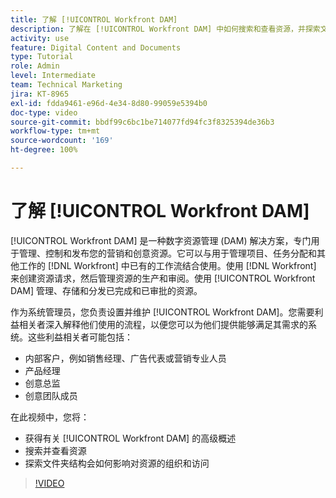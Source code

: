 ```yaml
---
title: 了解 [!UICONTROL Workfront DAM]
description: 了解在 [!UICONTROL Workfront DAM] 中如何搜索和查看资源，并探索文件夹结构会如何影响对资源的组织和访问。
activity: use
feature: Digital Content and Documents
type: Tutorial
role: Admin
level: Intermediate
team: Technical Marketing
jira: KT-8965
exl-id: fdda9461-e96d-4e34-8d80-99059e5394b0
doc-type: video
source-git-commit: bbdf99c6bc1be714077fd94fc3f8325394de36b3
workflow-type: tm+mt
source-wordcount: '169'
ht-degree: 100%

---
```


# 了解 [!UICONTROL Workfront DAM]

[!UICONTROL Workfront DAM] 是一种数字资源管理 (DAM) 解决方案，专门用于管理、控制和发布您的营销和创意资源。它可以与用于管理项目、任务分配和其他工作的 [!DNL Workfront] 中已有的工作流结合使用。使用 [!DNL Workfront] 来创建资源请求，然后管理资源的生产和审阅。使用 [!UICONTROL Workfront DAM] 管理、存储和分发已完成和已审批的资源。


作为系统管理员，您负责设置并维护 [!UICONTROL Workfront DAM]。您需要利益相关者深入解释他们使用的流程，以便您可以为他们提供能够满足其需求的系统。这些利益相关者可能包括：

* 内部客户，例如销售经理、广告代表或营销专业人员
* 产品经理
* 创意总监
* 创意团队成员

在此视频中，您将：

* 获得有关 [!UICONTROL Workfront DAM] 的高级概述
* 搜索并查看资源
* 探索文件夹结构会如何影响对资源的组织和访问

>[!VIDEO](https://video.tv.adobe.com/v/3420100/?quality=12&learn=on&enablevpops=1&captions=chi_hans)
